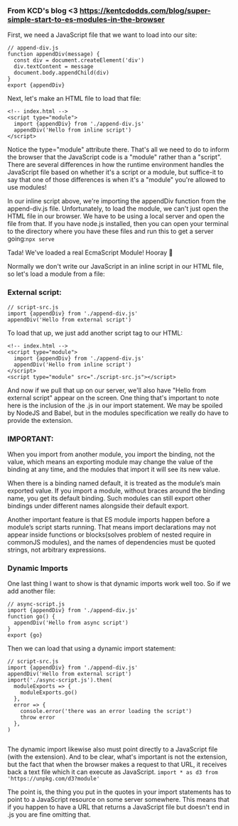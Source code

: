 ### From KCD's blog <3 https://kentcdodds.com/blog/super-simple-start-to-es-modules-in-the-browser


First, we need a JavaScript file that we want to load into our site:

```
// append-div.js
function appendDiv(message) {
  const div = document.createElement('div')
  div.textContent = message
  document.body.appendChild(div)
}
export {appendDiv}

```
Next, let's make an HTML file to load that file:

```
<!-- index.html -->
<script type="module">
  import {appendDiv} from './append-div.js'
  appendDiv('Hello from inline script')
</script>

```

Notice the type="module" attribute there. That's all we need to do to inform the browser that the JavaScript code is a "module" rather than a "script".
There are several differences in how the runtime environment handles the JavaScript file based on whether 
it's a script or a module, but suffice-it to say that one of those differences is when it's a "module" you're allowed to use modules!

In our inline script above, we're importing the appendDiv function from the append-div.js file. Unfortunately, to load the module,
we can't just open the HTML file in our browser. We have to be using a local server and open the file from that.
If you have node.js installed, then you can open your terminal to the directory where you have these files and run this to get a server going:``` npx serve ```

Tada! We've loaded a real EcmaScript Module! Hooray 🎉

Normally we don't write our JavaScript in an inline script in our HTML file, so let's load a module from a file:
### External script:

```
// script-src.js
import {appendDiv} from './append-div.js'
appendDiv('Hello from external script')

```
To load that up, we just add another script tag to our HTML:

```
<!-- index.html -->
<script type="module">
  import {appendDiv} from './append-div.js'
  appendDiv('Hello from inline script')
</script>
<script type="module" src="./script-src.js"></script>

```
And now if we pull that up on our server, we'll also have "Hello from external script" appear on the screen.
One thing that's important to note here is the inclusion of the .js in our import statement. 
We may be spoiled by NodeJS and Babel, but in the modules specification we really do have to provide the extension.

### IMPORTANT:
When you import from another module, you import the binding, not the value, which means an exporting module
may change the value of the binding at any time, and the modules that import it will see its new value.

When there is a binding named default, it is treated as the module’s main exported value. If you import a module, without braces around the binding name,
you get its default binding. Such modules can still export other bindings under different names alongside their default export.

Another important feature is that ES module imports happen before a module’s script starts running. That means import declarations may not appear inside functions or blocks(solves problem of nested require in commonJS modules), and the names of dependencies must be quoted strings, not arbitrary expressions.

### Dynamic Imports
One last thing I want to show is that dynamic imports work well too. So if we add another file:

```
// async-script.js
import {appendDiv} from './append-div.js'
function go() {
  appendDiv('Hello from async script')
}
export {go}
```
Then we can load that using a dynamic import statement:

```
// script-src.js
import {appendDiv} from './append-div.js'
appendDiv('Hello from external script')
import('./async-script.js').then(
  moduleExports => {
    moduleExports.go()
  },
  error => {
    console.error('there was an error loading the script')
    throw error
  },
)


```
The dynamic import likewise also must point directly to a JavaScript file (with the extension).
And to be clear, what's important is not the extension, but the fact that when the browser makes a request to that URL,
it receives back a text file which it can execute as JavaScript.
```import * as d3 from 'https://unpkg.com/d3?module'```

The point is, the thing you put in the quotes in your import statements has to point to a JavaScript resource on some server somewhere. 
This means that if you happen to have a URL that returns a JavaScript file but doesn't end in .js you are fine omitting that.
